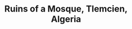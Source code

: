 ---
id: 40
title: Ruins of a Mosque, Tlemcien, Algeria
image:
    filename: 1887-ruins-of-a-mosque-tlemcien-algeria.jpg
    caption: Public domain image from the National Gallery of Art
    missing_text: 
year: "1887"
size:
    dimensions: 9.8 x 12.5 cm
    source: National Gallery of Art
    source_url: https://www.nga.gov/artworks/144945-ruins-mosque-tlemciem-algeria
signed: In the plate, lower left, "Saml Colman"
publications:
    - "_Catalogue of the the New York Etching Club Exhibition at the National Academy of Design_. New York: 1887."
drawings: []
museums: 
    -   name: Fine Arts Museums of San Francisco
        url: https://www.famsf.org/artworks/ruins-of-a-mosque
    -   name: High Museum of Art
        url: https://high.org/collection/ruins-of-a-mosque/
    -   name: Metropolitan Museum of Art
        url: https://www.metmuseum.org/art/collection/search/385347
    -   name: National Gallery of Art
        url: https://www.nga.gov/artworks/144945-ruins-mosque-tlemciem-algeria
complete: False
---